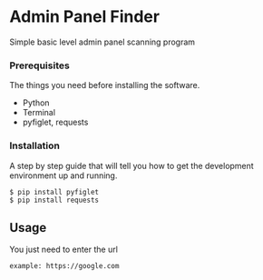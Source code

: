 # Admin Panel Finder

Simple basic level admin panel scanning program


### Prerequisites

The things you need before installing the software.

* Python
* Terminal
* pyfiglet, requests

### Installation

A step by step guide that will tell you how to get the development environment up and running.

```
$ pip install pyfiglet
$ pip install requests
```

## Usage

You just need to enter the url

```
example: https://google.com
```
